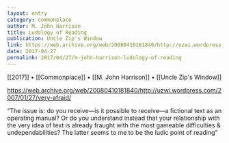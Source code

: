 ```yaml
---
layout: entry
category: commonplace
author: M. John Harrison
title: Ludology of Reading
publication: Uncle Zip's Window
link: https://web.archive.org/web/20080410181840/http://uzwi.wordpress.com/2007/01/27/very-afraid/
date: 2017-04-27
permalink: 2017/04/27/m-john-harrison-ludology-of-reading
---
```


[[2017]] • [[Commonplace]] • [[M. John Harrison]] • [[Uncle Zip's Window]]

https://web.archive.org/web/20080410181840/http://uzwi.wordpress.com/2007/01/27/very-afraid/

“The issue is: do you receive—is it possible to receive—a fictional text as an operating manual? Or do you understand instead that your relationship with the very idea of text is already fraught with the most gameable difficulties & undependabilities? The latter seems to me to be the ludic point of reading”